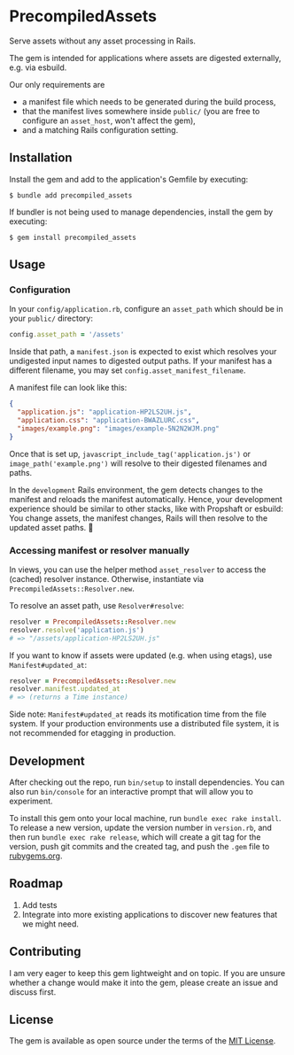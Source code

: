 # PrecompiledAssets

Serve assets without any asset processing in Rails. 

The gem is intended for applications where assets are digested externally, e.g. via esbuild.

Our only requirements are
- a manifest file which needs to be generated during the build process,
- that the manifest lives somewhere inside `public/` (you are free to configure an `asset_host`, won't affect the gem),
- and a matching Rails configuration setting.

## Installation

Install the gem and add to the application's Gemfile by executing:

    $ bundle add precompiled_assets

If bundler is not being used to manage dependencies, install the gem by executing:

    $ gem install precompiled_assets

## Usage

### Configuration

In your `config/application.rb`, configure an `asset_path` which should be in your `public/` directory:

```ruby
config.asset_path = '/assets'
```

Inside that path, a `manifest.json` is expected to exist which resolves your undigested input names to digested output paths.
If your manifest has a different filename, you may set `config.asset_manifest_filename`.

A manifest file can look like this:

```json
{
  "application.js": "application-HP2LS2UH.js",
  "application.css": "application-BWAZLURC.css",
  "images/example.png": "images/example-5N2N2WJM.png"
}
```

Once that is set up, `javascript_include_tag('application.js')` or `image_path('example.png')` will resolve to their digested filenames and paths.

In the `development` Rails environment, the gem detects changes to the manifest and reloads the manifest automatically.
Hence, your development experience should be similar to other stacks, like with Propshaft or esbuild: You change assets, the manifest changes, Rails will then resolve to the updated asset paths. 🎉

### Accessing manifest or resolver manually

In views, you can use the helper method `asset_resolver` to access the (cached) resolver instance.
Otherwise, instantiate via `PrecompiledAssets::Resolver.new`.

To resolve an asset path, use `Resolver#resolve`:
```ruby
resolver = PrecompiledAssets::Resolver.new
resolver.resolve('application.js')
# => "/assets/application-HP2LS2UH.js"
```

If you want to know if assets were updated (e.g. when using etags), use `Manifest#updated_at`:
```ruby
resolver = PrecompiledAssets::Resolver.new
resolver.manifest.updated_at
# => (returns a Time instance)
```

Side note: `Manifest#updated_at` reads its motification time from the file system. If your production environments use a distributed file system, it is not recommended for etagging in production.


## Development

After checking out the repo, run `bin/setup` to install dependencies. You can also run `bin/console` for an interactive prompt that will allow you to experiment.

To install this gem onto your local machine, run `bundle exec rake install`. To release a new version, update the version number in `version.rb`, and then run `bundle exec rake release`, which will create a git tag for the version, push git commits and the created tag, and push the `.gem` file to [rubygems.org](https://rubygems.org).


## Roadmap

1. Add tests
2. Integrate into more existing applications to discover new features that we might need.


## Contributing

I am very eager to keep this gem lightweight and on topic.
If you are unsure whether a change would make it into the gem, please create an issue and discuss first.


## License

The gem is available as open source under the terms of the [MIT License](https://opensource.org/licenses/MIT).
